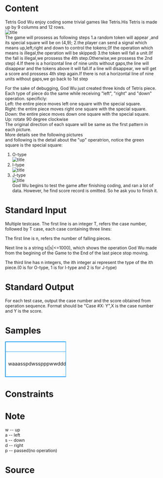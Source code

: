 
# Content

Tetris
God Wu enjoy coding some trivial games like Tetris.His Tetris is made up by 9 columns and 12 rows.  
![title](/source/lutece/tetris-1/img/aHR0cHM6Ly9hY20udWVzdGMuZWR1LmNuL21lZGlhL2ltYWdlL3Byb2JsZW0vMTE4NS8yMDE1MDgwNDIxMTcwMzkzMTQuanBn.jpg)  
The game will prossess as following steps
1.a random token will appear ,and its special square will be on (4,9);
2.the player can send a signal which means up,left,right and down to control the tokens;(If the operation which means is illegal,the operation will be skipped)
3.the token will fall a unit.(If the fall is illegal,we prossess the 4th step.Otherwise,we prossess the 2nd step)
4.If there is a horizontal line of nine units without gaps,the line will disappear and the tokens above it will fall.If a line will disappear, we will get a score and prossess 4th step again.If there is not a horizontal line of nine units without gaps,we go back to 1st step  

For the sake of debugging, God Wu just created three kinds of Tetris piece. Each type of piece do the same while receiving "left", "right" and "down" operation. specificly:  
Left: the entire piece moves left one square with the special square.  
Right: the entire piece moves right one square with the special square.  
Down: the entire piece moves down one square with the special square.  
Up: rotate 90 degree clockwise  
The original direction of each square will be same as the first pattern in each picture.  
More details see the following pictures  
and following is the detail about the "up" operatrion, notice the green square is the special square:  
1. O-type  
![title](/source/lutece/tetris-1/img/aHR0cHM6Ly9hY20udWVzdGMuZWR1LmNuL21lZGlhL2ltYWdlL3Byb2JsZW0vMTE4NS8yMDE1MDgwNDIxMTgwNTU0NDUuanBn.jpg)  
2. I-type  
![title](/source/lutece/tetris-1/img/aHR0cHM6Ly9hY20udWVzdGMuZWR1LmNuL21lZGlhL2ltYWdlL3Byb2JsZW0vMTE4NS8yMDE1MDgwNDIxMTgxMTc4NzYuanBn.jpg)  
3. J-type  
![title](/source/lutece/tetris-1/img/aHR0cHM6Ly9hY20udWVzdGMuZWR1LmNuL21lZGlhL2ltYWdlL3Byb2JsZW0vMTE4NS8yMDE1MDgwNDIxMTgxNjIzODcuanBn.jpg)  
God Wu begins to test the game after finishing coding, and ran a lot of data. However, he find score record is omitted. So he ask you to finish it.

# Standard Input

Multiple testcase. The first line is an integer T, refers the case number, followed by T case, each case containing three lines:

The first line is n, refers the number of falling pieces.

Next line is a string s(|s|<=1000), which shows the operation God Wu made from the begining of the Game to the End of the last piece stop moving.

The third line has n integers, the ith integer ai represent the type of the ith piece.(0 is for O-type, 1 is for I-type and 2 is for J-type)

# Standard Output

For each test case, output the case number and the score obtained from operation sequence. Format should be "Case #X: Y",X is the case number and Y is the score.

# Samples

<style>
        table,table tr th, table tr td { border:1px solid #0094ff; }
        table { width: 200px; min-height: 25px; line-height: 25px; text-align: center; border-collapse: collapse;}   
    </style>
<table>
	<tr>
		<td>Input</td>
		<td>Output</td>
	</tr>
<tr><td>1
18
waaasspdwsspppwwdddssaaassswdddsswwaasssdddddswwwwwdssaaasssdddsssddasswwaasppddddssaaasssaassswssssddssss
1 1 2 2 1 2 0 2 2 1 0 2 0 2 0 2 1 1
</td><td>Case 1: 6</td></tr></table>


# Constraints



# Note

w  --  up  
a   --  left  
s   --  down  
d  --  right  
p  --  passed(no operation)

# Source



